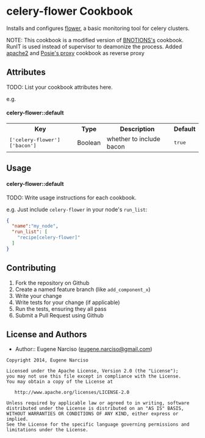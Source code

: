 celery-flower Cookbook
======================
Installs and configures [flower](http://flower.readthedocs.org/en/latest/), a basic monitoring tool for celery clusters.

NOTE: This cookbook is a modified version of [BNOTIONS's](https://github.com/BNOTIONS/cookbook-flower) cookbook. RunIT is used instead of supervisor to deamonize the process. Added [apache2](https://github.com/onehealth-cookbooks/apache2) and [Posie's proxy](https://github.com/poise/poise-proxy) cookbook as reverse proxy 

Attributes
----------
TODO: List your cookbook attributes here.

e.g.
#### celery-flower::default
<table>
  <tr>
    <th>Key</th>
    <th>Type</th>
    <th>Description</th>
    <th>Default</th>
  </tr>
  <tr>
    <td><tt>['celery-flower']['bacon']</tt></td>
    <td>Boolean</td>
    <td>whether to include bacon</td>
    <td><tt>true</tt></td>
  </tr>
</table>

Usage
-----
#### celery-flower::default
TODO: Write usage instructions for each cookbook.

e.g.
Just include `celery-flower` in your node's `run_list`:

```json
{
  "name":"my_node",
  "run_list": [
    "recipe[celery-flower]"
  ]
}
```

Contributing
------------
1. Fork the repository on Github
2. Create a named feature branch (like `add_component_x`)
3. Write your change
4. Write tests for your change (if applicable)
5. Run the tests, ensuring they all pass
6. Submit a Pull Request using Github

License and Authors
-------------------
- Author:: Eugene Narciso (<eugene.narciso@gmail.com>)

```text
Copyright 2014, Eugene Narciso

Licensed under the Apache License, Version 2.0 (the "License");
you may not use this file except in compliance with the License.
You may obtain a copy of the License at

   http://www.apache.org/licenses/LICENSE-2.0

Unless required by applicable law or agreed to in writing, software
distributed under the License is distributed on an "AS IS" BASIS,
WITHOUT WARRANTIES OR CONDITIONS OF ANY KIND, either express or implied.
See the License for the specific language governing permissions and
limitations under the License.
```
